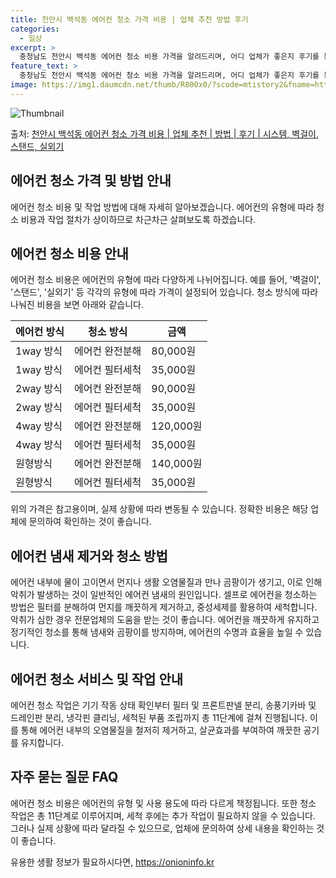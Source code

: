```yaml
---
title: 천안시 백석동 에어컨 청소 가격 비용 | 업체 추천 방법 후기
categories:
  - 일상
excerpt: >
  충청남도 천안시 백석동 에어컨 청소 비용 가격을 알려드리며, 어디 업체가 좋은지 후기를 통해 알아보겠습니다. 현재 글에서는 시스템, 벽걸이, 스탠드, 실외기 각각에 대해 청소 비용이 나와 있으니 참고하시면 되겠습니다. 에어컨 분해 청소 방법 보기 👈 클릭셀프 에어컨 청소 방법 보기👈 클릭천안시 백석동 에어컨 청소 비용시스템에어컨 방식클리닝방식금액1way 방식에어컨 완전분해80,000원1way 방식에어컨 필터세척35,000원2way 방식에어컨 완전분해90,000원2way 방식에어컨 필터세척35,000원4way 방식에어컨 완전분해120,000원4way 방식에어컨 필터세척35,000원원형방식에어컨 완전분해140,000원원형방식에어컨 필터세척35,000원에어컨 청소 견적 샘플 보기 👈 클릭에어컨 냄새의 원인에어..
feature_text: >
  충청남도 천안시 백석동 에어컨 청소 비용 가격을 알려드리며, 어디 업체가 좋은지 후기를 통해 알아보겠습니다. 현재 글에서는 시스템, 벽걸이, 스탠드, 실외기 각각에 대해 청소 비용이 나와 있으니 참고하시면 되겠습니다. 에어컨 분해 청소 방법 보기 👈 클릭셀프 에어컨 청소 방법 보기👈 클릭천안시 백석동 에어컨 청소 비용시스템에어컨 방식클리닝방식금액1way 방식에어컨 완전분해80,000원1way 방식에어컨 필터세척35,000원2way 방식에어컨 완전분해90,000원2way 방식에어컨 필터세척35,000원4way 방식에어컨 완전분해120,000원4way 방식에어컨 필터세척35,000원원형방식에어컨 완전분해140,000원원형방식에어컨 필터세척35,000원에어컨 청소 견적 샘플 보기 👈 클릭에어컨 냄새의 원인에어..
image: https://img1.daumcdn.net/thumb/R800x0/?scode=mtistory2&fname=https%3A%2F%2Fblog.kakaocdn.net%2Fdn%2Fbb8E9x%2FbtsHwzfQoIg%2FQQb0lhxqE274wkX97ye8j0%2Fimg.webp
---
```


![Thumbnail](https://img1.daumcdn.net/thumb/R800x0/?scode=mtistory2&fname=https%3A%2F%2Fblog.kakaocdn.net%2Fdn%2Fbb8E9x%2FbtsHwzfQoIg%2FQQb0lhxqE274wkX97ye8j0%2Fimg.webp)

<p>출처: <a href="https://onioninfo.kr/entry/%EC%B2%9C%EC%95%88%EC%8B%9C-%EB%B0%B1%EC%84%9D%EB%8F%99-%EC%97%90%EC%96%B4%EC%BB%A8-%EC%B2%AD%EC%86%8C-%EA%B0%80%EA%B2%A9-%EB%B9%84%EC%9A%A9-%EC%97%85%EC%B2%B4-%EC%B6%94%EC%B2%9C-%EB%B0%A9%EB%B2%95-%ED%9B%84%EA%B8%B0-%EC%8B%9C%EC%8A%A4%ED%85%9C-%EB%B2%BD%EA%B1%B8%EC%9D%B4-%EC%8A%A4%ED%83%A0%EB%93%9C-%EC%8B%A4%EC%99%B8%EA%B8%B0" rel="dofollow">천안시 백석동 에어컨 청소 가격 비용 | 업체 추천 | 방법 | 후기 | 시스템, 벽걸이, 스탠드, 실외기</a> </p>

## 에어컨 청소 가격 및 방법 안내

에어컨 청소 비용 및 작업 방법에 대해 자세히 알아보겠습니다. 에어컨의 유형에 따라 청소 비용과 작업 절차가 상이하므로 차근차근 살펴보도록
하겠습니다.

## 에어컨 청소 비용 안내

에어컨 청소 비용은 에어컨의 유형에 따라 다양하게 나뉘어집니다. 예를 들어, '벽걸이', '스탠드', '실외기' 등 각각의 유형에 따라
가격이 설정되어 있습니다. 청소 방식에 따라 나눠진 비용을 보면 아래와 같습니다.

**에어컨 방식** | **청소 방식** | **금액**  
---|---|---  
1way 방식 | 에어컨 완전분해 | 80,000원  
1way 방식 | 에어컨 필터세척 | 35,000원  
2way 방식 | 에어컨 완전분해 | 90,000원  
2way 방식 | 에어컨 필터세척 | 35,000원  
4way 방식 | 에어컨 완전분해 | 120,000원  
4way 방식 | 에어컨 필터세척 | 35,000원  
원형방식 | 에어컨 완전분해 | 140,000원  
원형방식 | 에어컨 필터세척 | 35,000원  
  
위의 가격은 참고용이며, 실제 상황에 따라 변동될 수 있습니다. 정확한 비용은 해당 업체에 문의하여 확인하는 것이 좋습니다.

## **에어컨 냄새 제거와 청소 방법**

에어컨 내부에 물이 고이면서 먼지나 생활 오염물질과 만나 곰팡이가 생기고, 이로 인해 악취가 발생하는 것이 일반적인 에어컨 냄새의
원인입니다. 셀프로 에어컨을 청소하는 방법은 필터를 분해하여 먼지를 깨끗하게 제거하고, 중성세제를 활용하여 세척합니다. 악취가 심한 경우
전문업체의 도움을 받는 것이 좋습니다. 에어컨을 깨끗하게 유지하고 정기적인 청소를 통해 냄새와 곰팡이를 방지하며, 에어컨의 수명과 효율을
높일 수 있습니다.

## **에어컨 청소 서비스 및 작업 안내**

에어컨 청소 작업은 기기 작동 상태 확인부터 필터 및 프론트판넬 분리, 송풍기카바 및 드레인판 분리, 냉각핀 클리닝, 세척된 부품 조립까지
총 11단계에 걸쳐 진행됩니다. 이를 통해 에어컨 내부의 오염물질을 철저히 제거하고, 살균효과를 부여하여 깨끗한 공기를 유지합니다.

## **자주 묻는 질문 FAQ**

에어컨 청소 비용은 에어컨의 유형 및 사용 용도에 따라 다르게 책정됩니다. 또한 청소 작업은 총 11단계로 이루어지며, 세척 후에는 추가
작업이 필요하지 않을 수 있습니다. 그러나 실제 상황에 따라 달라질 수 있으므로, 업체에 문의하여 상세 내용을 확인하는 것이 좋습니다.



 

유용한 생활 정보가 필요하시다면, <a href="https://onioninfo.kr" rel="dofollow">https://onioninfo.kr</a>


